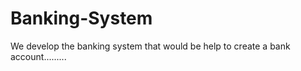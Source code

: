 # Banking-System
We develop the banking system that would be help to create a bank account.........
